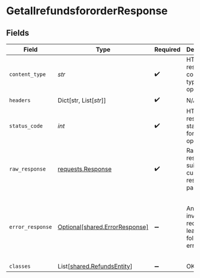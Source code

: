 # GetallrefundsfororderResponse


## Fields

| Field                                                                                                               | Type                                                                                                                | Required                                                                                                            | Description                                                                                                         | Example                                                                                                             |
| ------------------------------------------------------------------------------------------------------------------- | ------------------------------------------------------------------------------------------------------------------- | ------------------------------------------------------------------------------------------------------------------- | ------------------------------------------------------------------------------------------------------------------- | ------------------------------------------------------------------------------------------------------------------- |
| `content_type`                                                                                                      | *str*                                                                                                               | :heavy_check_mark:                                                                                                  | HTTP response content type for this operation                                                                       |                                                                                                                     |
| `headers`                                                                                                           | Dict[str, List[*str*]]                                                                                              | :heavy_check_mark:                                                                                                  | N/A                                                                                                                 |                                                                                                                     |
| `status_code`                                                                                                       | *int*                                                                                                               | :heavy_check_mark:                                                                                                  | HTTP response status code for this operation                                                                        |                                                                                                                     |
| `raw_response`                                                                                                      | [requests.Response](https://requests.readthedocs.io/en/latest/api/#requests.Response)                               | :heavy_check_mark:                                                                                                  | Raw HTTP response; suitable for custom response parsing                                                             |                                                                                                                     |
| `error_response`                                                                                                    | [Optional[shared.ErrorResponse]](../../models/shared/errorresponse.md)                                              | :heavy_minus_sign:                                                                                                  | Any bad or invalid request will lead to following error object                                                      | {<br/>"message": "bad URL, please check API documentation",<br/>"code": "request_failed",<br/>"type": "invalid_request_error"<br/>} |
| `classes`                                                                                                           | List[[shared.RefundsEntity](../../models/shared/refundsentity.md)]                                                  | :heavy_minus_sign:                                                                                                  | OK                                                                                                                  |                                                                                                                     |
